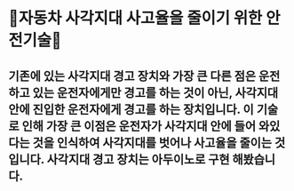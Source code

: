 # 🚗자동차 사각지대 사고율을 줄이기 위한 안전기술🚗
##  기존에 있는 사각지대 경고 장치와 가장 큰 다른 점은 운전하고 있는 운전자에게만 경고를 하는 것이 아닌, 사각지대 안에 진입한 운전자에게 경고를 하는 장치입니다. 이 기술로 인해 가장 큰 이점은 운전자가 사각지대 안에 들어 와있다는 것을 인식하여 사각지대를 벗어나 사고율을 줄이는 것입니다. 사각지대 경고 장치는 아두이노로 구현 해봤습니다. 
